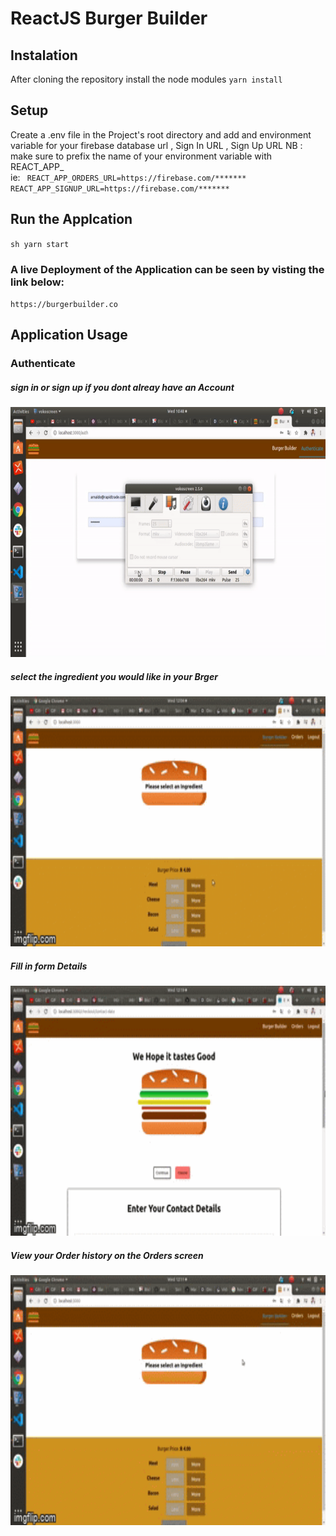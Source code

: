 # ReactJS Burger Builder

## Instalation 
After cloning the repository install the node modules
    `` yarn install `` 
## Setup 
Create a .env file in the Project's root directory and add and environment variable for your firebase database url , Sign In URL , Sign Up URL
NB : make sure to prefix the name of your environment variable with REACT_APP_<url-name>  
ie:
`` REACT_APP_ORDERS_URL=https://firebase.com/*******``
`` REACT_APP_SIGNUP_URL=https://firebase.com/*******``
## Run the Applcation
``sh yarn start ``

### A live Deployment of the Application can be seen by visting the link below:
`` https://burgerbuilder.co ``

## Application Usage 
### Authenticate 
##### sign in or sign up if you dont alreay have an Account
<img src="images/authentication.gif" height="400px" >

##### select the ingredient you would like in your Brger
<img src="images/ingredients.gif" height="400px">

##### Fill in form Details
<img src="images/form.gif" height="400px">


##### View your Order history on the Orders screen
<img src="images/orders.gif" height="400px">